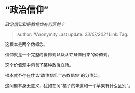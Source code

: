 # “政治信仰”
*政治信仰和宗教信仰有何区别？*

> Author: #Anonymity
> Last update: *23/07/2021*
> Link:
> Tag:

这根本是两个伪概念。

信仰就是一个完整的世界观以及从它延伸出来的价值观。

这个价值观中包含了某种政治立场。

根本就不存在什么“政治信仰”“宗教信仰”的分类法。

这问题本身无意义，犹如在问“橘子的味道和一个苹果有什么区别”。
